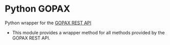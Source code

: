 # Python GOPAX  
Python wrapper for the [GOPAX REST API](https://gopax.github.io/API/index.en.html)
* This module provides a wrapper method for all methods provided by the GOPAX REST API. 